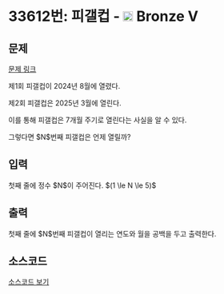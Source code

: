# 33612번: 피갤컵 - <img src="https://static.solved.ac/tier_small/1.svg" style="height:20px" /> Bronze V

<!-- performance -->

<!-- 문제 제출 후 깃허브에 푸시를 했을 때 제출한 코드의 성능이 입력될 공간입니다.-->

<!-- end -->

## 문제

[문제 링크](https://boj.kr/33612)

<p>제1회 피갤컵이 2024년 8월에 열렸다.  </p>

<p>제2회 피갤컵은 2025년 3월에 열린다.  </p>

<p>이를 통해 피갤컵은 7개월 주기로 열린다는 사실을 알 수 있다.  </p>

<p>그렇다면 $N$번째 피갤컵은 언제 열릴까?</p>

## 입력

<p>첫째 줄에 정수 $N$이 주어진다. $(1 \le N \le 5)$</p>

## 출력

<p>첫째 줄에 $N$번째 피갤컵이 열리는 연도와 월을 공백을 두고 출력한다.</p>

## 소스코드

[소스코드 보기](피갤컵.cpp)